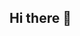 ## Hi there 👋

<!--
# Hey, I’m Jason 👋

**📍 Student @ McMaster University (Hamilton, ON, Canada)**  
**🎓 Studying:** Computer Science (B.Sc.)

---

### 💡 What I like
- Shipping real, useful tools that solve real problems in my life as a student

### 🔭 Interests
- Frontend + AI integration (Chrome/Firefox extensions, React/Next.js)
- Exploring backend/API, infrastructure/devops, and data projects to round out skills
- Product thinking, startups, and technical PM-style problem solving
- Interview prep (DSA/LeetCode) and US internship opportunities

### 📫 How to reach me
- Email: **jasonxie0827@gmail.com** 
- LinkedIn: **(https://www.linkedin.com/in/jason-c-xie/)**  
-->
